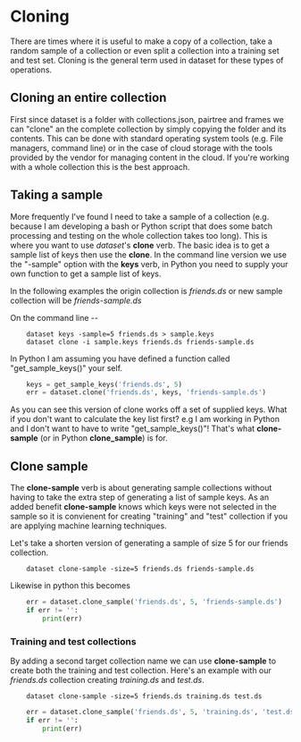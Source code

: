 
# Cloning

There are times where it is useful to make a copy of a collection, take 
a random sample of a collection or even split a collection into a 
training set and test set.  Cloning is the general term used in dataset
for these types of operations.

## Cloning an entire collection

First since dataset is a folder with collections.json, pairtree and frames 
we can "clone" an the complete collection by simply copying the folder 
and its contents.  This can be done with standard operating system
tools (e.g. File managers, command line) or in the case of cloud storage 
with the tools provided by the vendor for managing content in the cloud. 
If you're working with a whole collection this is the best approach.

## Taking a sample

More frequently I've found I need to take a sample of a collection 
(e.g. because I am developing a bash or Python script that does some 
batch processing and testing on the whole collection takes too long). 
This is where you want to use _dataset_'s **clone** verb.  The basic 
idea is to get a sample list of keys then use the **clone**. In the 
command line version we use the "-sample" option with the **keys** verb, 
in Python you need to supply your own function to get a sample list of 
keys.

In the following examples the origin collection is _friends.ds_ or new 
sample collection will be _friends-sample.ds_

On the command line --

```shell
    dataset keys -sample=5 friends.ds > sample.keys
    dataset clone -i sample.keys friends.ds friends-sample.ds
```

In Python I am assuming you have defined a function called "get_sample_keys()" your self.

```python
    keys = get_sample_keys('friends.ds', 5)
    err = dataset.clone('friends.ds', keys, 'friends-sample.ds')
```

As you can see this version of clone works off a set of supplied keys. 
What if you don't want to calculate the key list first? e.g I am working 
in Python and I don't want to have to write "get_sample_keys()"! That's 
what **clone-sample** (or in Python **clone_sample**) is for.


## Clone sample

The **clone-sample** verb is about generating sample collections without 
having to take the extra step of generating a list of sample keys. As an 
added benefit **clone-sample** knows which keys were not selected in the 
sample so it is convienent for creating "training" and "test" collection 
if you are applying machine learning techniques.

Let's take a shorten version of generating a sample of size 5 for our 
friends collection.

```shell
    dataset clone-sample -size=5 friends.ds friends-sample.ds
```

Likewise in python this becomes

```python
    err = dataset.clone_sample('friends.ds', 5, 'friends-sample.ds')
    if err != '':
        print(err)
```

### Training and test collections

By adding a second target collection name we can use **clone-sample** to 
create both the training and test collection. Here's an example with our 
_friends.ds_ collection creating _training.ds_ and _test.ds_.


```shell
    dataset clone-sample -size=5 friends.ds training.ds test.ds
```

```python
    err = dataset.clone_sample('friends.ds', 5, 'training.ds', 'test.ds')
    if err != '':
        print(err)
```

